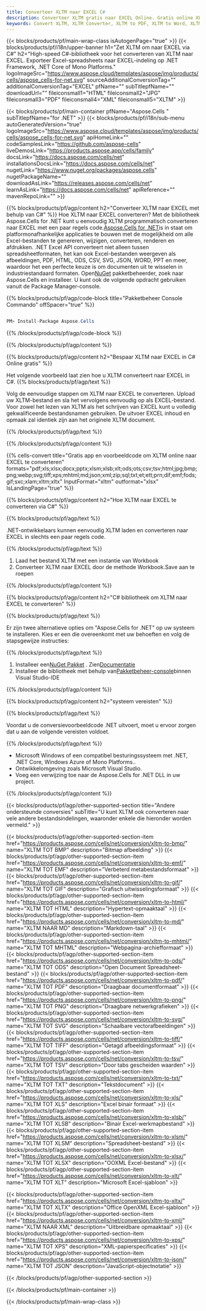```yaml
---
title: Converteer XLTM naar EXCEL C#
description: Converteer XLTM gratis naar EXCEL Online. Gratis online XLTM naar EXCEL Converter. C# XLTM naar EXCEL. XLTM naar EXCEL via C#.
keywords: Convert XLTM, XLTM Converter, XLTM to PDF, XLTM to Word, XLTM to PPT, XLTM to Image
---
```

{{< blocks/products/pf/main-wrap-class isAutogenPage="true" >}}
{{< blocks/products/pf/i18n/upper-banner h1="Zet XLTM om naar EXCEL via C#" h2="High-speed C#-bibliotheek voor het converteren van XLTM naar EXCEL. Exporteer Excel-spreadsheets naar EXCEL-indeling op .NET Framework, .NET Core of Mono Platforms." logoImageSrc="https://www.aspose.cloud/templates/aspose/img/products/cells/aspose_cells-for-net.svg" sourceAdditionalConversionTag="" additionalConversionTag="EXCEL" pfName="" subTitlepfName="" downloadUrl="" fileiconsmall1="HTML" fileiconsmall2="JPG" fileiconsmall3="PDF" fileiconsmall4="XML" fileiconsmall5="XLTM" >}}

{{< blocks/products/pf/main-container pfName="Aspose.Cells " subTitlepfName="for .NET" >}}
{{< blocks/products/pf/i18n/sub-menu autoGeneratedVersion="true" logoImageSrc="https://www.aspose.cloud/templates/aspose/img/products/cells/aspose_cells-for-net.svg" apiHomeLink="" codeSamplesLink="https://github.com/aspose-cells" liveDemosLink="https://products.aspose.app/cells/family" docsLink="https://docs.aspose.com/cells/net" installationsDocsLink="https://docs.aspose.com/cells/net" nugetLink="https://www.nuget.org/packages/aspose.cells" nugetPackageName="" downloadAsLink="https://releases.aspose.com/cells/net" learnAsLink="https://docs.aspose.com/cells/net" apiReference="" mavenRepoLink="" >}}

{{% blocks/products/pf/agp/content h2="Converteer XLTM naar EXCEL met behulp van C#" %}}
 Hoe XLTM naar EXCEL converteren? Met de bibliotheek Aspose.Cells for .NET kunt u eenvoudig XLTM programmatisch converteren naar EXCEL met een paar regels code.[Aspose.Cells for .NET](https://products.aspose.com/cells/net)is in staat om platformonafhankelijke applicaties te bouwen met de mogelijkheid om alle Excel-bestanden te genereren, wijzigen, converteren, renderen en afdrukken. .NET Excel API converteert niet alleen tussen spreadsheetformaten, het kan ook Excel-bestanden weergeven als afbeeldingen, PDF, HTML, ODS, CSV, SVG, JSON, WORD, PPT en meer, waardoor het een perfecte keuze is om documenten uit te wisselen in industriestandaard formaten. Open[NuGet](https://www.nuget.org/packages/aspose.cells) pakketbeheerder, zoek naar Aspose.Cells en installeer. U kunt ook de volgende opdracht gebruiken vanuit de Package Manager-console.

{{% blocks/products/pf/agp/code-block title="Pakketbeheer Console Commando" offSpacer="true" %}}

```cs

PM> Install-Package Aspose.Cells

```

{{% /blocks/products/pf/agp/code-block %}}

{{% /blocks/products/pf/agp/content %}}

{{% blocks/products/pf/agp/content h2="Bespaar XLTM naar EXCEL in C# Online gratis" %}}

Het volgende voorbeeld laat zien hoe u XLTM converteert naar EXCEL in C#.
{{% blocks/products/pf/agp/text %}}

Volg de eenvoudige stappen om XLTM naar EXCEL te converteren. Upload uw XLTM-bestand en sla het vervolgens eenvoudig op als EXCEL-bestand. Voor zowel het lezen van XLTM als het schrijven van EXCEL kunt u volledig gekwalificeerde bestandsnamen gebruiken. De uitvoer EXCEL inhoud en opmaak zal identiek zijn aan het originele XLTM document.

{{% /blocks/products/pf/agp/text %}}

{{% /blocks/products/pf/agp/content %}}

{{% cells-convert title="Gratis app en voorbeeldcode om XLTM online naar EXCEL te converteren" formats="pdf;xls;xlsx;docx;pptx;xlsm;xlsb;xlt;ods;ots;csv;tsv;html;jpg;bmp;png;webp;svg;tiff;xps;mhtml;md;json;xml;zip;sql;txt;et;ett;prn;dif;emf;fods;gif;sxc;xlam;xltm;xltx" InputFormat="xltm" outformat="xlsx" IsLandingPage="true" %}}

{{% blocks/products/pf/agp/content h2="Hoe XLTM naar EXCEL te converteren via C#" %}}

{{% blocks/products/pf/agp/text %}}

 .NET-ontwikkelaars kunnen eenvoudig XLTM laden en converteren naar EXCEL in slechts een paar regels code.

{{% /blocks/products/pf/agp/text %}}

1.  Laad het bestand XLTM met een instantie van Workbook
1.  Converteer XLTM naar EXCEL door de methode Workbook.Save aan te roepen

{{% /blocks/products/pf/agp/content %}}

{{% blocks/products/pf/agp/content h2="C# bibliotheek om XLTM naar EXCEL te converteren" %}}

{{% blocks/products/pf/agp/text %}}

Er zijn twee alternatieve opties om "Aspose.Cells for .NET" op uw systeem te installeren. Kies er een die overeenkomt met uw behoeften en volg de stapsgewijze instructies:

{{% /blocks/products/pf/agp/text %}}

1.  Installeer een[NuGet Pakket](https://www.nuget.org/packages/Aspose.Cells/) . Zien[Documentatie](https://docs.aspose.com/cells/net/installation/#install-asposecells-for-net-through-nuget)
1.  Installeer de bibliotheek met behulp van[Pakketbeheer-console](https://docs.aspose.com/cells/net/installation/#install-asposecells-using-the-package-manager-console)binnen Visual Studio-IDE

{{% /blocks/products/pf/agp/content %}}

{{% blocks/products/pf/agp/content h2="systeem vereisten" %}}

{{% blocks/products/pf/agp/text %}}

 Voordat u de conversievoorbeeldcode .NET uitvoert, moet u ervoor zorgen dat u aan de volgende vereisten voldoet.

{{% /blocks/products/pf/agp/text %}}

-  Microsoft Windows of een compatibel besturingssysteem met .NET, .NET Core, Windows Azure of Mono Platforms..
-  Ontwikkelomgeving zoals Microsoft Visual Studio.
-  Voeg een verwijzing toe naar de Aspose.Cells for .NET DLL in uw project.

{{% /blocks/products/pf/agp/content %}}


{{< blocks/products/pf/agp/other-supported-section title="Andere ondersteunde conversies" subTitle="U kunt XLTM ook converteren naar vele andere bestandsindelingen, waaronder enkele die hieronder worden vermeld." >}}

{{< blocks/products/pf/agp/other-supported-section-item href="https://products.aspose.com/cells/net/conversion/xltm-to-bmp/" name="XLTM TOT BMP" description="Bitmap afbeelding" >}}
{{< blocks/products/pf/agp/other-supported-section-item href="https://products.aspose.com/cells/net/conversion/xltm-to-emf/" name="XLTM TOT EMF" description="Verbeterd metabestandsformaat" >}}
{{< blocks/products/pf/agp/other-supported-section-item href="https://products.aspose.com/cells/net/conversion/xltm-to-gif/" name="XLTM TOT GIF" description="Grafisch uitwisselingsformaat" >}}
{{< blocks/products/pf/agp/other-supported-section-item href="https://products.aspose.com/cells/net/conversion/xltm-to-html/" name="XLTM TOT HTML" description="Hypertext-opmaaktaal" >}}
{{< blocks/products/pf/agp/other-supported-section-item href="https://products.aspose.com/cells/net/conversion/xltm-to-md/" name="XLTM NAAR MD" description="Markdown-taal" >}}
{{< blocks/products/pf/agp/other-supported-section-item href="https://products.aspose.com/cells/net/conversion/xltm-to-mhtml/" name="XLTM TOT MHTML" description="Webpagina-archiefformaat" >}}
{{< blocks/products/pf/agp/other-supported-section-item href="https://products.aspose.com/cells/net/conversion/xltm-to-ods/" name="XLTM TOT ODS" description="Open Document Spreadsheet-bestand" >}}
{{< blocks/products/pf/agp/other-supported-section-item href="https://products.aspose.com/cells/net/conversion/xltm-to-pdf/" name="XLTM TOT PDF" description="Draagbaar documentformaat" >}}
{{< blocks/products/pf/agp/other-supported-section-item href="https://products.aspose.com/cells/net/conversion/xltm-to-png/" name="XLTM TOT PNG" description="Draagbare netwerkgrafieken" >}}
{{< blocks/products/pf/agp/other-supported-section-item href="https://products.aspose.com/cells/net/conversion/xltm-to-svg/" name="XLTM TOT SVG" description="Schaalbare vectorafbeeldingen" >}}
{{< blocks/products/pf/agp/other-supported-section-item href="https://products.aspose.com/cells/net/conversion/xltm-to-tiff/" name="XLTM TOT TIFF" description="Getagd afbeeldingsformaat" >}}
{{< blocks/products/pf/agp/other-supported-section-item href="https://products.aspose.com/cells/net/conversion/xltm-to-tsv/" name="XLTM TOT TSV" description="Door tabs gescheiden waarden" >}}
{{< blocks/products/pf/agp/other-supported-section-item href="https://products.aspose.com/cells/net/conversion/xltm-to-txt/" name="XLTM TOT TXT" description="Tekstdocument" >}}
{{< blocks/products/pf/agp/other-supported-section-item href="https://products.aspose.com/cells/net/conversion/xltm-to-xls/" name="XLTM TOT XLS" description="Excel binair formaat" >}}
{{< blocks/products/pf/agp/other-supported-section-item href="https://products.aspose.com/cells/net/conversion/xltm-to-xlsb/" name="XLTM TOT XLSB" description="Binair Excel-werkmapbestand" >}}
{{< blocks/products/pf/agp/other-supported-section-item href="https://products.aspose.com/cells/net/conversion/xltm-to-xlsm/" name="XLTM TOT XLSM" description="Spreadsheet-bestand" >}}
{{< blocks/products/pf/agp/other-supported-section-item href="https://products.aspose.com/cells/net/conversion/xltm-to-xlsx/" name="XLTM TOT XLSX" description="OOXML Excel-bestand" >}}
{{< blocks/products/pf/agp/other-supported-section-item href="https://products.aspose.com/cells/net/conversion/xltm-to-xlt/" name="XLTM TOT XLT" description="Microsoft Excel-sjabloon" >}}

{{< blocks/products/pf/agp/other-supported-section-item href="https://products.aspose.com/cells/net/conversion/xltm-to-xltx/" name="XLTM TOT XLTX" description="Office OpenXML Excel-sjabloon" >}}
{{< blocks/products/pf/agp/other-supported-section-item href="https://products.aspose.com/cells/net/conversion/xltm-to-xml/" name="XLTM NAAR XML" description="Uitbreidbare opmaaktaal" >}}
{{< blocks/products/pf/agp/other-supported-section-item href="https://products.aspose.com/cells/net/conversion/xltm-to-xps/" name="XLTM TOT XPS" description="XML-papierspecificaties" >}}
{{< blocks/products/pf/agp/other-supported-section-item href="https://products.aspose.com/cells/net/conversion/xltm-to-json/" name="XLTM TOT JSON" description="JavaScript-objectnotatie" >}}

{{< /blocks/products/pf/agp/other-supported-section >}}

{{< /blocks/products/pf/main-container >}}
    
{{< /blocks/products/pf/main-wrap-class >}}
